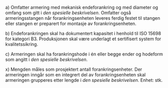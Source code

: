 a) Omfatter armering med mekanisk endeforankring og med diameter og omfang som gitt i *den spesielle beskrivelsen*. Omfatter også armeringsstangen når forankringsenheten leveres ferdig festet til stangen eller stangen er preparert for montasje av forankringsenheten.

b) Endeforankringen skal ha dokumentert kapasitet i henhold til ISO 15698 for kategori B3. Produksjonen skal være underlagt et sertifisert system for kvalitetssikring.

c) Armeringen skal ha forankringshode i én eller begge ender og hodeform som angitt i *den spesielle beskrivelsen*.

x) Mengden måles som prosjektert antall forankringsenheter. Der armeringen inngår som en integrert del av forankringsenheten skal armeringen grupperes etter lengde i *den spesielle beskrivelsen*. Enhet: stk.


